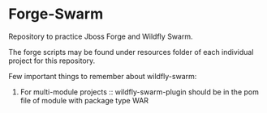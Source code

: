 # Forge-Swarm
Repository to practice Jboss Forge and Wildfly Swarm.

The forge scripts may be found under resources folder 
of each individual project for this repository.


Few important things to remember about wildfly-swarm:
1) For multi-module projects 
        :: wildfly-swarm-plugin should be 
            in the pom file of module with 
            package type WAR
 
